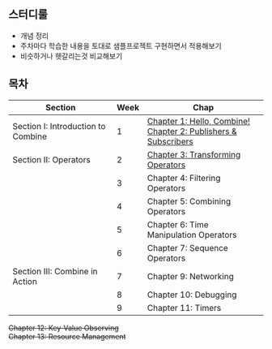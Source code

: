 
## 스터디룰

* 개념 정리
* 주차마다 학습한 내용을 토대로 샘플프로젝트 구현하면서 적용해보기
* 비슷하거나 헷갈리는것 비교해보기


## 목차

| Section                            | Week | Chap                                                         |
| ---------------------------------- | ---- | ------------------------------------------------------------ |
| Section I: Introduction to Combine | 1    | [Chapter 1: Hello, Combine!](./1.Hello%2C%20Combine!.md) <br />[Chapter 2: Publishers & Subscribers](./2.Publishers%20%26%20Subscribers.md) |
| Section II: Operators              | 2    | [Chapter 3: Transforming Operators](./3.Transforming%20Operators.md) |
|                                    | 3    | Chapter 4: Filtering Operators |
|                                    | 4    | Chapter 5: Combining Operators |
|                                    | 5    | Chapter 6: Time Manipulation Operators |
|                                    | 6    | Chapter 7: Sequence Operators |
| Section III: Combine in Action     | 7    | Chapter 9: Networking |
|                                    | 8    | Chapter 10: Debugging |
|                                    | 9    | Chapter 11: Timers |


~~Chapter 12: Key-Value Observing~~</br>
~~Chapter 13: Resource Management~~
